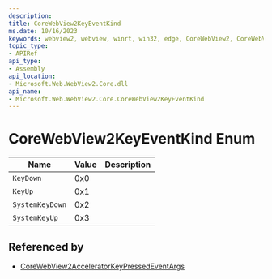 ```yaml
---
description: 
title: CoreWebView2KeyEventKind
ms.date: 10/16/2023
keywords: webview2, webview, winrt, win32, edge, CoreWebView2, CoreWebView2Controller, browser control, edge html, CoreWebView2KeyEventKind
topic_type:
- APIRef
api_type:
- Assembly
api_location:
- Microsoft.Web.WebView2.Core.dll
api_name:
- Microsoft.Web.WebView2.Core.CoreWebView2KeyEventKind
---
```


# CoreWebView2KeyEventKind Enum

| Name |  Value | Description |
|--|--|--|
|`KeyDown` | 0x0  |  |
|`KeyUp` | 0x1  |  |
|`SystemKeyDown` | 0x2  |  |
|`SystemKeyUp` | 0x3  |  |


## Referenced by

- [CoreWebView2AcceleratorKeyPressedEventArgs](corewebview2acceleratorkeypressedeventargs.md)
